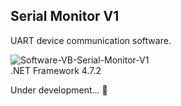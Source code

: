 ## Serial Monitor V1

UART device communication software.

![Software-VB-Serial-Monitor-V1](https://github.com/user-attachments/assets/ea228372-f2fc-401b-ab7b-e2082972a58d)
<br/>
.NET Framework 4.7.2

Under development... 🔧
<br/>
